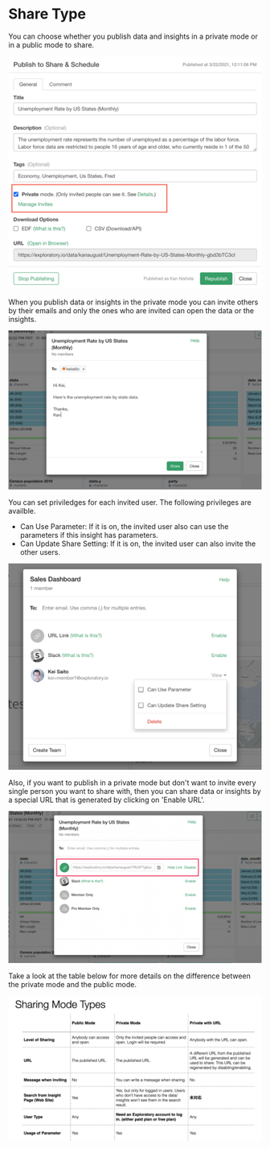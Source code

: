 # Share Type

You can choose whether you publish data and insights in a private mode or in a public mode to share.

![](images/share-dialog-en.png)

When you publish data or insights in the private mode you can invite others by their emails and only the ones who are invited can open the data or the insights.

![](images/share-invite-dialog-en.png)


You can set priviledges for each invited user. The following privileges are availble. 


* Can Use Parameter: If it is on, the invited user also can use the parameters if this insight has parameters.
* Can Update Share Setting: If it is on, the invited user can also invite the other users. 


![](images/share-priv-en.png)


Also, if you want to publish in a private mode but don't want to invite every single person you want to share with, then you can share data or insights by a special URL that is generated by clicking on 'Enable URL'.

![](images/share-via-url-en.png)

Take a look at the table below for more details on the difference between the private mode and the public mode.

![](images/share-type-en.png)
